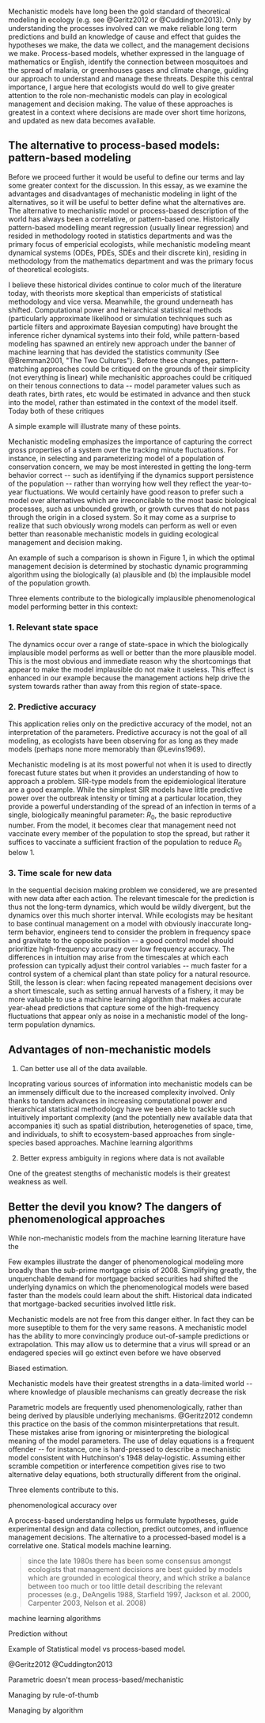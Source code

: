 Mechanistic models have long been the gold standard of theoretical modeling in ecology (e.g. see @Geritz2012 or @Cuddington2013).  Only by understanding the processes involved can we make reliable long term predictions and build an knowledge of cause and effect that guides the hypotheses we make, the data we collect, and the management decisions we make.  Process-based models, whether expressed in the language of mathematics or English, identify the connection between mosquitoes and the spread of malaria, or greenhouses gases and climate change, guiding our approach to understand and manage these threats. Despite this central importance, I argue here that ecologists would do well to give greater attention to the role non-mechanistic models can play in ecological management and decision making.  The value of these approaches is greatest in a context where decisions are made over short time horizons, and updated as new data becomes available. 



## The alternative to process-based models: pattern-based modeling

Before we proceed further it would be useful to define our terms and lay some greater context for the discussion.  In this essay, as we examine the advantages and disadvantages of mechanistic modeling in light of the alternatives, so it will be useful to better define what the alternatives are.  The alternative to mechanistic model or process-based description of the world has always been a correlative, or pattern-based one. Historically pattern-based modelling meant regression (usually linear regression) and resided in methodology rooted in statistics departments and was the primary focus of empericial ecologists, while mechanistic modeling meant dynamical systems (ODEs, PDEs, SDEs and their discrete kin), residing in methodology from the mathematics department and was the primary focus of theoretical ecologists.  

I believe these historical divides continue to color much of the literature today, with theorists more skeptical than empericists of statistical methodology and vice versa.  Meanwhile, the ground underneath has shifted.  Computational power and heirarchical statistical methods (particularly approximate likelihood or simulation techniques such as particle filters and approximate Bayesian computing) have brought the inference richer dynamical systems into their fold, while pattern-based modeling has spawned an entirely new approach under the banner of machine learning that has devided the statistics community (See @Bremman2001, "The Two Cultures").  Before these changes, pattern-matching approaches could be critiqued on the grounds of their simplicity (not everything is linear) while mechanisitic approaches could be critiqued on their tenous connections to data -- model parameter values such as death rates, birth rates, etc would be estimated in advance and then stuck into the model, rather than estimated in the context of the model itself.  Today both of these critiques 



A simple example will illustrate many of these points.  

Mechanistic modeling emphasizes the importance of capturing the correct gross properties of a system over the tracking minute fluctuations.  For instance, in selecting and parameterizing model of a population of conservation concern, we may be most interested in getting the long-term behavior correct -- such as identifying if the dynamics support persistence of the population -- rather than worrying how well they reflect the year-to-year fluctuations.  We would certainly have good reason to prefer such a model over alternatives which are irreconcilable to the most basic biological processes, such as unbounded growth, or growth curves that do not pass through the origin in a closed system. So it may come as a surprise to realize that such obviously wrong models can perform as well or even better than reasonable mechanistic models in guiding ecological management and decision making.  

An example of such a comparison is shown in Figure 1, in which the optimal management decision is determined by stochastic dynamic programming algorithm using the biologically (a) plausible and (b) the implausible model of the population growth.  

Three elements contribute to the biologically implausible phenomenological model performing better in this context:   

### 1. Relevant state space

The dynamics occur over a range of state-space in which the biologically implausible model performs as well or better than the more plausible model.  This is the most obvious and immediate reason why the shortcomings that appear to make the model implausible do not make it useless.  This effect is enhanced in our example because the management actions help drive the system towards rather than away from this region of state-space.  

### 2. Predictive accuracy

This application relies only on the predictive accuracy of the model, not an interpretation of the parameters.  Predictive accuracy is not the goal of all modeling, as ecologists have been observing for as long as they made models (perhaps none more memorably than @Levins1969).  

Mechanistic modeling is at its most powerful not when it is used to directly forecast future states but when it provides an understanding of how to approach a problem.  SIR-type models from the epidemiological literature are a good example.  While the simplest SIR models have little predictive power over the outbreak intensity or timing at a particular location, they provide a powerful understanding of the spread of an infection in terms of a single, biologically meaningful parameter: $R_0$, the basic reproductive number.  From the model, it becomes clear that management need not vaccinate every member of the population to stop the spread, but rather it suffices to vaccinate a sufficient fraction of the population to reduce $R_0$ below 1. 

### 3. Time scale for new data 

In the sequential decision making problem we considered, we are presented with new data after each action.  The relevant timescale for the prediction is thus not the long-term dynamics, which would be wildly divergent, but the dynamics over this much shorter interval.  While ecologists may be hesitant to base continual management on a model with obviously inaccurate long-term behavior, engineers tend to consider the problem in frequency space and gravitate to the opposite position -- a good control model should prioritize high-frequency accuracy over low frequency accuracy.  The differences in intuition may arise from the timescales at which each profession can typically adjust their control variables -- much faster for a control system of a chemical plant than state policy for a natural resource.  Still, the lesson is clear: when facing repeated management decisions over a short timescale, such as setting annual harvests of a fishery, it may be more valuable to use a machine learning algorithm that makes accurate year-ahead predictions that capture some of the high-frequency fluctuations that appear only as noise in a mechanistic model of the long-term population dynamics.  






## Advantages of non-mechanistic models

1. Can better use all of the data available.  

Incoprating various sources of information into mechanistic models can be an immensely difficult due to the increased complexity involved.  Only thanks to tandem advances in increasing computational power and hierarchical statistical methodology have we been able to tackle such intuitively important complexity (and the potentially new available data that accompanies it) such as spatial distribution, heterogeneties of space, time, and individuals, to shift to ecosystem-based approaches from single-species based approaches.  Machine learning algorithms 

2. Better express ambiguity in regions where data is not available

One of the greatest stengths of mechanistic models is their greatest weakness as well.  


## Better the devil you know?  The dangers of phenomenological approaches

While non-mechanistic models from the machine learning literature have the 

Few examples illustrate the danger of phenomenological modeling more broadly than the sub-prime mortgage crisis of 2008.  Simplifying greatly, the unquenchable demand for mortgage backed securities had shifted the underlying dynamics on which the phenomenological models were based faster than the models could learn about the shift.  Historical data indicated that mortgage-backed securities involved little risk.  


Mechanistic models are not free from this danger either. In fact they can be more suseptible to them for the very same reasons.  A mechanistic model has the ability to more convincingly produce out-of-sample predictions or extrapolation.  This may allow us to determine that a virus will spread or an endagered species will go extinct even before we have observed 


Biased estimation.  


Mechanistic models have their greatest strengths in a data-limited world -- where knowledge of plausible mechanisms can greatly decrease the risk 




Parametric models are frequently used phenomenologically, rather than being derived by plausible underlying mechanisms.  @Geritz2012 condemn this practice on the basis of the common misinterpretations that result.  These mistakes arise from ignoring or misinterpreting the biological meaning of the model parameters. The use of delay equations is a frequent offender -- for instance, one is hard-pressed to describe a mechanistic model consistent with Hutchinson's 1948 delay-logistic.  Assuming either scramble competition or interference competition gives rise to two alternative delay equations, both structurally different from the original.  

Three elements contribute to this.  

phenomenological accuracy over 


$$ $$


A process-based understanding helps us formulate hypotheses, guide experimental design and data collection, predict outcomes, and influence management decisions.  The alternative to a processed-based model is  a correlative one. Statical models machine learning.  




> since the late 1980s there has been some consensus amongst ecologists that management decisions are best guided by models which are grounded in ecological theory, and which strike a balance between too much or too little detail describing the relevant processes (e.g., DeAngelis 1988, Starfield 1997, Jackson et al. 2000, Carpenter 2003, Nelson et al. 2008) 

machine learning algorithms 

Prediction without 

Example of Statistical model vs process-based model.  




@Geritz2012 @Cuddington2013 


Parametric doesn't mean process-based/mechanistic



Managing by rule-of-thumb

Managing by algorithm


